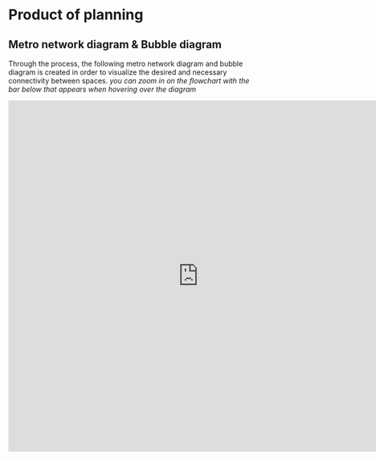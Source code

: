 # Product of planning

## Metro network diagram & Bubble diagram

Through the process, the following metro network diagram and bubble diagram is created in order to visualize the desired and necessary connectivity between spaces.
*you can zoom in on the flowchart with the bar below that appears when hovering over the diagram*
<iframe src="https://viewer.diagrams.net/?highlight=0000ff&edit=_blank&layers=1&nav=1&title=definitieve%20schema%27s.png#Uhttps%3A%2F%2Fdrive.google.com%2Fuc%3Fid%3D1LK3u-VFVCQU9oLzMVKHYZSxz8NfHBf6B%26export%3Ddownload" style="width:150%; height:700px;" frameborder="0">
</iframe>
